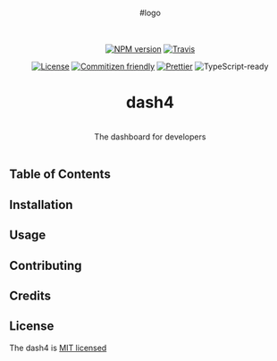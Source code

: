 
<div align="center">
<br />
#logo
<br />
<br />
<br />

[![NPM version](https://badge.fury.io/js/dash4.svg)](https://www.npmjs.com/package/dash4) [![Travis](https://img.shields.io/travis/namics/dash4/master.svg)](https://travis-ci.org/namics/dash4)

[![License](https://img.shields.io/badge/license-MIT-green.svg)](http://opensource.org/licenses/MIT) [![Commitizen friendly](https://img.shields.io/badge/commitizen-friendly-brightgreen.svg)](http://commitizen.github.io/cz-cli/) [![Prettier](https://img.shields.io/badge/Code%20Style-Prettier-green.svg)](https://github.com/prettier/prettier) <!--IF(ts)-->![TypeScript-ready](https://img.shields.io/npm/types/dash4.svg)<!--/IF-->

<h1>dash4</h1>
<br />
The dashboard for developers
<br />
<br />
</div>

## Table of Contents

## Installation

## Usage

## Contributing

## Credits

## License

The dash4 is [MIT licensed](./LICENSE)
